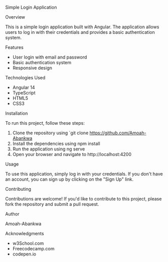 Simple Login Application

Overview

This is a simple login application built with Angular. The application allows users to log in with their credentials and provides a basic authentication system.

Features

- User login with email and password
- Basic authentication system
- Responsive design

Technologies Used

- Angular 14
- TypeScript
- HTML5
- CSS3

Installation

To run this project, follow these steps:

1. Clone the repository using `git clone https://github.com/Amoah-Abankwa
2. Install the dependencies using npm install
3. Run the application using ng serve
4. Open your browser and navigate to http://localhost:4200

Usage

To use this application, simply log in with your credentials. If you don't have an account, you can sign up by clicking on the "Sign Up" link.

Contributing

Contributions are welcome! If you'd like to contribute to this project, please fork the repository and submit a pull request.

Author

Amoah-Abankwa

Acknowledgments

- w3School.com
- Freecodecamp.com
- codepen.io
